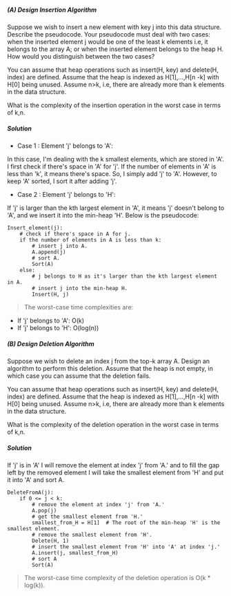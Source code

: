 ##### (A) Design Insertion Algorithm

Suppose we wish to insert a new element with key j into this data structure. Describe the pseudocode. Your pseudocode must deal with two cases: when the inserted element j would be one of the least k elements i.e, it belongs to the array A; or when the inserted element belongs to the heap H.  How would you distinguish between the two cases?

You can assume that heap operations such as insert(H, key) and delete(H, index) are defined. Assume that the heap is indexed as H[1],...,H[n -k] with H[0] being unused. Assume n>k,  i.e, there are already more than k elements in the data structure.

What is the complexity of the insertion operation in the worst case in terms of k,n.

##### Solution

- Case 1 : Element 'j' belongs to 'A':

In this case, I'm dealing with the k smallest elements, which are stored in 'A'. I first check if there's space in 'A' for 'j'. If the number of elements in 'A' is less than 'k', it means there's space. So, I simply add 'j' to 'A'. However, to keep 'A' sorted, I sort it after adding 'j'.

- Case 2 : Element 'j' belongs to 'H':

If 'j' is larger than the kth largest element in 'A', it means 'j' doesn't belong to 'A', and we insert it into the min-heap 'H'.
Below is the pseudocode:

```
Insert_element(j):
    # check if there's space in A for j.
    if the number of elements in A is less than k:
        # insert j into A.
        A.append(j)
        # sort A.
        Sort(A)
    else:
        # j belongs to H as it's larger than the kth largest element in A.
        # insert j into the min-heap H.
        Insert(H, j)
```

> The worst-case time complexities are:

- If 'j' belongs to 'A': O(k)
- If 'j' belongs to 'H': O(log(n))



##### (B) Design Deletion Algorithm

Suppose we wish to delete an index j from the top-k array A. Design an algorithm to perform this deletion. Assume that the heap is not empty, in which case you can assume that the deletion fails.

You can assume that heap operations such as insert(H, key) and delete(H, index) are defined. Assume that the heap is indexed as H[1],...,H[n -k] with H[0] being unused. Assume n>k, i.e, there are already more than k elements in the data structure.

What is the complexity of the deletion operation in the worst case in terms of k,n.

##### Solution 

If 'j' is in 'A' I will remove the element at index 'j' from 'A.' and to fill the gap left by the removed element I will take the smallest element from 'H' and put it into 'A' and sort A.


```
DeleteFromA(j):
    if 0 <= j < k:
        # remove the element at index 'j' from 'A.'
        A.pop(j)
        # get the smallest element from 'H.'
        smallest_from_H = H[1]  # The root of the min-heap 'H' is the smallest element.
        # remove the smallest element from 'H'.
        Delete(H, 1)
        # insert the smallest element from 'H' into 'A' at index 'j.'
        A.insert(j, smallest_from_H)
        # sort A
        Sort(A)
```

> The worst-case time complexity of the deletion operation is O(k * log(k)).